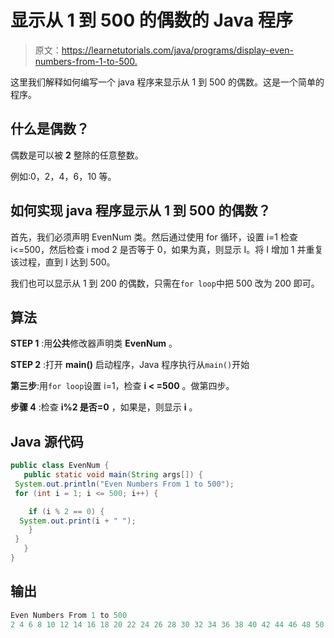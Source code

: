 # 显示从 1 到 500 的偶数的 Java 程序

> 原文：<https://learnetutorials.com/java/programs/display-even-numbers-from-1-to-500.>

这里我们解释如何编写一个 java 程序来显示从 1 到 500 的偶数。这是一个简单的程序。

## 什么是偶数？

偶数是可以被 **2** 整除的任意整数。

例如:0，2，4，6，10 等。

## 如何实现 java 程序显示从 1 到 500 的偶数？

首先，我们必须声明 EvenNum 类。然后通过使用 for 循环，设置 i=1 检查 i<=500，然后检查 i mod 2 是否等于 0，如果为真，则显示 I。将 I 增加 1 并重复该过程，直到 I 达到 500。

我们也可以显示从 1 到 200 的偶数，只需在`for loop`中把 500 改为 200 即可。

## 算法

**STEP 1** :用**公共**修改器声明类 **EvenNum** 。

**STEP 2** :打开 **main()** 启动程序，Java 程序执行从`main()`开始

**第三步**:用`for loop`设置 i=1，检查 **i < =500** 。做第四步。

**步骤 4** :检查 **i%2 是否=0** ，如果是，则显示 **i** 。

## Java 源代码

```java
public class EvenNum {
   public static void main(String args[]) {
 System.out.println("Even Numbers From 1 to 500");
 for (int i = 1; i <= 500; i++) {

    if (i % 2 == 0) {
  System.out.print(i + " ");
    }
 }
   }
}

```

## 输出

```java
Even Numbers From 1 to 500
2 4 6 8 10 12 14 16 18 20 22 24 26 28 30 32 34 36 38 40 42 44 46 48 50 52 54 56 58 60 62 64 66 68 70 72 74 76 78 80 82 84 86 88 90 92 94 96 98 100 102 104 106 108 110 112 114 116 118 120 122 124 126 128 130 132 134 136 138 140 142 144 146 148 150 152 154 156 158 160 162 164 166 168 170 172 174 176 178 180 182 184 186 188 190 192 194 196 198 200 202 204 206 208 210 212 214 216 218 220 222 224 226 228 230 232 234 236 238 240 242 244 246 248 250 252 254 256 258 260 262 264 266 268 270 272 274 276 278 280 282 284 286 288 290 292 294 296 298 300 302 304 306 308 310 312 314 316 318 320 322 324 326 328 330 332 334 336 338 340 342 344 346 348 350 352 354 356 358 360 362 364 366 368 370 372 374 376 378 380 382 384 386 388 390 392 394 396 398 400 402 404 406 408 410 412 414 416 418 420 422 424 426 428 430 432 434 436 438 440 442 444 446 448 450 452 454 456 458 460 462 464 466 468 470 472 474 476 478 480 482 484 486 488 490 492 494 496 498 500 
```